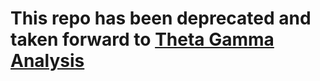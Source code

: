 # This repo has been deprecated and taken forward to [Theta Gamma Analysis](https://github.com/AbdelRayan/ThetaGammaAnalysis)

